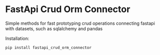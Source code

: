 # FastApi Crud Orm Connector

Simple methods for fast prototyping crud operations connecting fastapi with datasets, such as sqlalchemy and pandas

Installation:
```bash
pip install fastapi_crud_orm_connector
```
